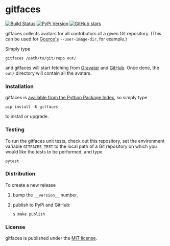 # gitfaces

[![Build Status](https://travis-ci.org/nschloe/gitfaces.svg?branch=master)](https://travis-ci.org/nschloe/gitfaces)
[![PyPi Version](https://img.shields.io/pypi/v/gitfaces.svg)](https://pypi.python.org/pypi/gitfaces)
[![GitHub stars](https://img.shields.io/github/stars/nschloe/gitfaces.svg?style=social&label=Stars&maxAge=2592000)](https://github.com/nschloe/gitfaces)

gitfaces collects avatars for all contributors of a given Git repository. (This
can be used for [Gource's](https://github.com/acaudwell/Gource)
`--user-image-dir`, for example.)

Simply type
```
gitfaces /path/to/git/repo out/
```
and gitfaces will start fetching from [Gravatar](https://en.gravatar.com/) and
[GitHub](https://github.com/). Once done, the `out/` directory will contain
all the avatars.

### Installation

gitfaces is [available from the Python Package
Index](https://pypi.python.org/pypi/gitfaces/), so simply type
```
pip install -U gitfaces
```
to install or upgrade.

### Testing

To run the gitfaces unit tests, check out this repository, set the environment
variable `GITFACES_TEST` to the local path of a Git repository on which you
would like the tests to be performed, and type
```
pytest
```

### Distribution

To create a new release

1. bump the `__version__` number,

2. publish to PyPi and GitHub:
    ```
    $ make publish
    ```

### License

gitfaces is published under the [MIT license](https://en.wikipedia.org/wiki/MIT_License).
